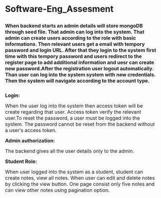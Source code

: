 # Software-Eng_Assesment<p><span style="font-size:16px">When backend starts an admin details will store mongoDB through seed file. That admin can log into the system. That admin can create users according to the role with basic informations. Then relevant users get a email with tempory password and login URL. After that they login to the system first time with this tempory password and users redirect to the register page to add additional information and uesr can create new password.After the registration user logout automatically. Than user can log into the system system with new credentials. Then the system will navigate according to the account type.&nbsp;</span></p>

<p><strong><span style="font-size:16px">Login:</span></strong></p>

<p><span style="font-size:16px">When the user log into the system then access token will be create regarding that user. Access token verify the relevant user.To reset the password, a user must be logged into the system. The password cannot be reset from the backend without a user&#39;s access token.</span></p>

<p><strong><span style="font-size:16px">Admin authorization:</span></strong></p>

<p><span style="font-size:16px">The backend gives all the user details only to the admin.</span></p>

<p><span style="font-size:16px"><strong>Student Role:</strong></span></p>

<p><span style="font-size:16px">When user logged into the system as a student, student can create notes, view all notes. When user can edit and delete notes by clicking the view button. One page consist only five notes and can view other notes using pagination option.&nbsp;</span></p>

<p>&nbsp;</p>

<p>&nbsp;</p>
